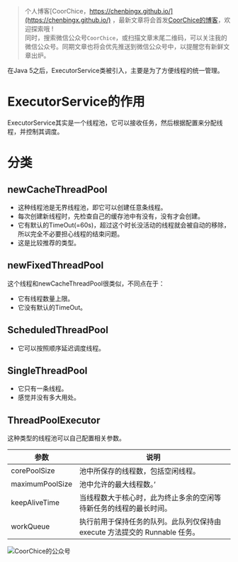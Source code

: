 > 个人博客[CoorChice，https://chenbingx.github.io/](https://chenbingx.github.io/)  ，最新文章将会首发[CoorChice的博客](https://chenbingx.github.io/)，欢迎探索哦 !  
同时，搜索微信公众号`CoorChice`，或扫描文章末尾二维码，可以关注我的微信公众号。同期文章也将会优先推送到微信公众号中，以提醒您有新鲜文章出炉。

在Java 5之后，ExecutorService类被引入，主要是为了方便线程的统一管理。
# ExecutorService的作用
ExecutorService其实是一个线程池，它可以接收任务，然后根据配置来分配线程，并控制其调度。
# 分类
## newCacheThreadPool
- 这种线程池是无界线程池，即它可以创建任意条线程。
- 每次创建新线程时，先检查自己的缓存池中有没有，没有才会创建。
- 它有默认的TimeOut(=60s)，超过这个时长没活动的线程就会被自动的移除，所以完全不必要担心线程的结束问题。
- 这是比较推荐的类型。

## newFixedThreadPool
这个线程和newCacheThreadPool很类似，不同点在于：
- 它有线程数量上限。
- 它没有默认的TimeOut。

## ScheduledThreadPool
- 它可以按照顺序延迟调度线程。

## SingleThreadPool
- 它只有一条线程。
- 感觉并没有多大用处。

## ThreadPoolExecutor
这种类型的线程池可以自己配置相关参数。

参数 | 说明
---|---
corePoolSize | 池中所保存的线程数，包括空闲线程。
maximumPoolSize | 池中允许的最大线程数。’
keepAliveTime | 当线程数大于核心时，此为终止多余的空闲等待新任务的线程的最长时间。 
workQueue | 执行前用于保持任务的队列。此队列仅保持由 execute 方法提交的 Runnable 任务。

![CoorChice的公众号](http://upload-images.jianshu.io/upload_images/1869462-eca4821e2d6b3e08.jpg?imageMogr2/auto-orient/strip%7CimageView2/2/w/1240) 
